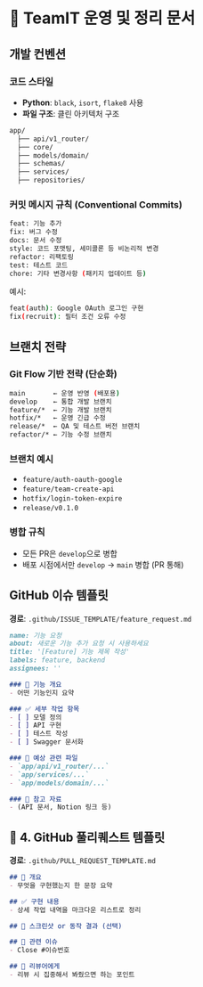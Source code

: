 # 📘 TeamIT 운영 및 정리 문서

## 개발 컨벤션

### 코드 스타일
- **Python**: `black`, `isort`, `flake8` 사용
- **파일 구조**: 클린 아키텍처 구조

```markdown
app/
  ├── api/v1_router/
  ├── core/
  ├── models/domain/
  ├── schemas/
  ├── services/
  ├── repositories/
```

### 커밋 메시지 규칙 (Conventional Commits)
```bash
feat: 기능 추가
fix: 버그 수정
docs: 문서 수정
style: 코드 포맷팅, 세미콜론 등 비논리적 변경
refactor: 리팩토링
test: 테스트 코드
chore: 기타 변경사항 (패키지 업데이트 등)
```

예시:
```bash
feat(auth): Google OAuth 로그인 구현
fix(recruit): 필터 조건 오류 수정
```

## 브랜치 전략

### Git Flow 기반 전략 (단순화)

```bash
main       ← 운영 반영 (배포용)
develop    ← 통합 개발 브랜치
feature/*  ← 기능 개발 브랜치
hotfix/*   ← 운영 긴급 수정
release/*  ← QA 및 테스트 버전 브랜치
refactor/* ← 기능 수정 브랜치
```

### 브랜치 예시
- `feature/auth-oauth-google`
- `feature/team-create-api`
- `hotfix/login-token-expire`
- `release/v0.1.0`

### 병합 규칙
- 모든 PR은 `develop`으로 병합
- 배포 시점에서만 `develop` → `main` 병합 (PR 통해)

## GitHub 이슈 템플릿

**경로**: `.github/ISSUE_TEMPLATE/feature_request.md`

```markdown
name: 기능 요청
about: 새로운 기능 추가 요청 시 사용하세요
title: '[Feature] 기능 제목 작성'
labels: feature, backend
assignees: ''

### 📌 기능 개요
- 어떤 기능인지 요약

### ✅ 세부 작업 항목
- [ ] 모델 정의
- [ ] API 구현
- [ ] 테스트 작성
- [ ] Swagger 문서화

### 🔧 예상 관련 파일
- `app/api/v1_router/...`
- `app/services/...`
- `app/models/domain/...`

### 📎 참고 자료
- (API 문서, Notion 링크 등)
```

## 📌 4. GitHub 풀리퀘스트 템플릿

**경로**: `.github/PULL_REQUEST_TEMPLATE.md`

```markdown
## 📌 개요
- 무엇을 구현했는지 한 문장 요약

## ✅ 구현 내용
- 상세 작업 내역을 마크다운 리스트로 정리

## 📸 스크린샷 or 동작 결과 (선택)

## 📎 관련 이슈
- Close #이슈번호

## 🤝 리뷰어에게
- 리뷰 시 집중해서 봐줬으면 하는 포인트
```